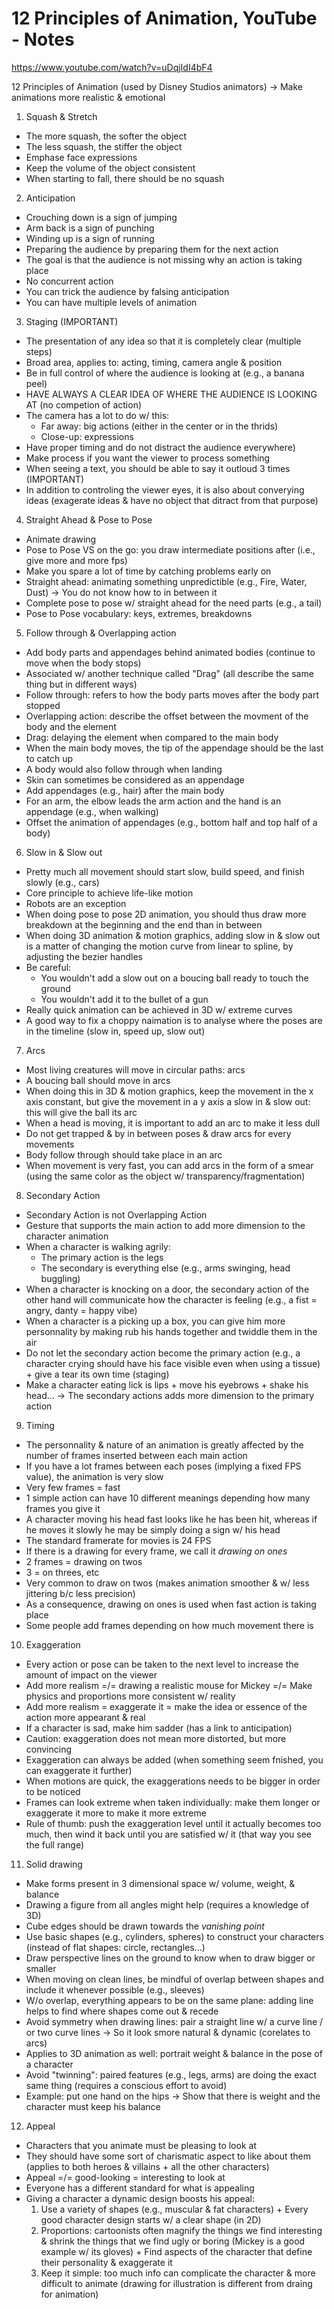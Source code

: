 # 12 Principles of Animation, YouTube - Notes

<https://www.youtube.com/watch?v=uDqjIdI4bF4>

12 Principles of Animation
(used by Disney Studios animators)
-> Make animations more realistic & emotional

1. Squash & Stretch
- The more squash, the softer the object
- The less squash, the stiffer the object
- Emphase face expressions
- Keep the volume of the object consistent
- When starting to fall, there should be no squash

2. Anticipation
- Crouching down is a sign of jumping
- Arm back is a sign of punching
- Winding up is a sign of running
- Preparing the audience by preparing them for the next action
- The goal is that the audience is not missing why an action is taking place
- No concurrent action
- You can trick the audience by falsing anticipation
- You can have multiple levels of animation

3. Staging (IMPORTANT)
- The presentation of any idea so that it is completely clear (multiple steps)
- Broad area, applies to: acting, timing, camera angle & position
- Be in full control of where the audience is looking at (e.g., a banana peel)
- HAVE ALWAYS A CLEAR IDEA OF WHERE THE AUDIENCE IS LOOKING AT (no competion of action)
- The camera has a lot to do w/ this:
  - Far away: big actions (either in the center or in the thrids)
  - Close-up: expressions
- Have proper timing and do not distract the audience everywhere)
- Make process if you want the viewer to process something
- When seeing a text, you should be able to say it outloud 3 times (IMPORTANT)
- In addition to controling the viewer eyes, it is also about converying ideas (exagerate ideas & have no object that ditract from that purpose)

4. Straight Ahead & Pose to Pose
- Animate drawing
- Pose to Pose VS on the go: you draw intermediate positions after (i.e., give more and more fps)
- Make you spare a lot of time by catching problems early on
- Straight ahead: animating something unpredictible (e.g., Fire, Water, Dust)
-> You do not know how to in between it
- Complete pose to pose w/ straight ahead for the need parts (e.g., a tail)
- Pose to Pose vocabulary: keys, extremes, breakdowns

5. Follow through & Overlapping action
- Add body parts and appendages behind animated bodies (continue to move when the body stops)
- Associated w/ another technique called "Drag" (all describe the same thing but in different ways)
- Follow through: refers to how the body parts moves after the body part stopped
- Overlapping action: describe the offset between the movment of the body and the element
- Drag: delaying the element when compared to the main body
- When the main body moves, the tip of the appendage should be the last to catch up
- A body would also follow through when landing
- Skin can sometimes be considered as an appendage
- Add appendages (e.g., hair) after the main body
- For an arm, the elbow leads the arm action and the hand is an appendage (e.g., when walking)
- Offset the animation of appendages (e.g., bottom half and top half of a body)

6. Slow in & Slow out
- Pretty much all movement should start slow, build speed, and finish slowly (e.g., cars)
- Core principle to achieve life-like motion
- Robots are an exception
- When doing pose to pose 2D animation, you should thus draw more breakdown at the beginning and the end than in between
- When doing 3D animation & motion graphics, adding slow in & slow out is a matter of changing the motion curve from linear to spline, by adjusting the bezier handles
- Be careful:
  - You wouldn't add a slow out on a boucing ball ready to touch the ground
  - You wouldn't add it to the bullet of a gun
- Really quick animation can be achieved in 3D w/ extreme curves
- A good way to fix a choppy naimation is to analyse where the poses are in the timeline (slow in, speed up, slow out)

7. Arcs
- Most living creatures will move in circular paths: arcs
- A boucing ball should move in arcs
- When doing this in 3D & motion graphics, keep the movement in the x axis constant, but give the movement in a y axis a slow in & slow out: this will give the ball its arc
- When a head is moving, it is important to add an arc to make it less dull
- Do not get trapped & by in between poses & draw arcs for every movements
- Body follow through should take place in an arc
- When movement is very fast, you can add arcs in the form of a smear (using the same color as the object w/ transparency/fragmentation)

8. Secondary Action
- Secondary Action is not Overlapping Action
- Gesture that supports the main action to add more dimension to the character animation
- When a character is walking agrily:
  - The primary action is the legs
  - The secondary is everything else (e.g., arms swinging, head buggling)
- When a character is knocking on a door, the secondary action of the other hand will communicate how the character is feeling (e.g., a fist = angry, danty = happy vibe)
- When a character is a picking up a box, you can give him more personnality by making rub his hands together and twiddle them in the air
- Do not let the secondary action become the primary action (e.g., a character crying should have his face visible even when using a tissue) + give a tear its own time (staging)
- Make a character eating lick is lips + move his eyebrows + shake his head...
-> The secondary actions adds more dimension to the primary action

9. Timing
- The personnality & nature of an animation is greatly affected by the number of frames inserted between each main action
- If you have a lot frames between each poses (implying a fixed FPS value), the animation is very slow
- Very few frames = fast
- 1 simple action can have 10 different meanings depending how many frames you give it
- A character moving his head fast looks like he has been hit, whereas if he moves it slowly he may be simply doing a sign w/ his head
- The standard framerate for movies is 24 FPS
- If there is a drawing for every frame, we call it _drawing on ones_
- 2 frames = drawing on twos
- 3 = on threes, etc
- Very common to draw on twos (makes animation smoother & w/ less jittering b/c less precision)
- As a consequence, drawing on ones is used when fast action is taking place
- Some people add frames depending on how much movement there is

10. Exaggeration
- Every action or pose can be taken to the next level to increase the amount of impact on the viewer
- Add more realism =/= drawing a realistic mouse for Mickey =/= Make physics and proportions more consistent w/ reality
- Add more realism = exaggerate it = make the idea or essence of the action more appearant & real
- If a character is sad, make him sadder (has a link to anticipation)
- Caution: exaggeration does not mean more distorted, but more convincing
- Exaggeration can always be added (when something seem fnished, you can exaggerate it further)
- When motions are quick, the exaggerations needs to be bigger in order to be noticed
- Frames can look extreme when taken individually: make them longer or exaggerate it more to make it more extreme
- Rule of thumb: push the exaggeration level until it actually becomes too much, then wind it back until you are satisfied w/ it (that way you see the full range)

11. Solid drawing
- Make forms present in 3 dimensional space w/ volume, weight, & balance
- Drawing a figure from all angles might help (requires a knowledge of 3D)
- Cube edges should be drawn towards the _vanishing point_
- Use basic shapes (e.g., cylinders, spheres) to construct your characters (instead of flat shapes: circle, rectangles...)
- Draw perspective lines on the ground to know when to draw bigger or smaller
- When moving on clean lines, be mindful of overlap between shapes and include it whenever possible (e.g., sleeves)
- W/o overlap, everything appears to be on the same plane: adding line helps to find where shapes come out & recede
- Avoid symmetry when drawing lines: pair a straight line w/ a curve line / or two curve lines
-> So it look smore natural & dynamic (corelates to arcs)
- Applies to 3D animation as well: portrait weight & balance in the pose of a character
- Avoid "twinning": paired features (e.g., legs, arms) are doing the exact same thing (requires a conscious effort to avoid)
- Example: put one hand on the hips
-> Show that there is weight and the character must keep his balance

12. Appeal
- Characters that you animate must be pleasing to look at
- They should have some sort of charismatic aspect to like about them (applies to both heroes & villains + all the other characters)
- Appeal =/= good-looking = interesting to look at
- Everyone has a different standard for what is appealing
- Giving a character a dynamic design boosts his appeal:
  1. Use a variety of shapes (e.g., muscular & fat characters) + Every good character design starts w/ a clear shape (in 2D)
  2. Proportions: cartoonists often magnify the things we find interesting & shrink the things that we find ugly or boring (Mickey is a good example w/ its gloves) + Find aspects of the character that define their personality & exaggerate it
  3. Keep it simple: too much info can complicate the character & more difficult to animate (drawing for illustration is different from draing for animation)

